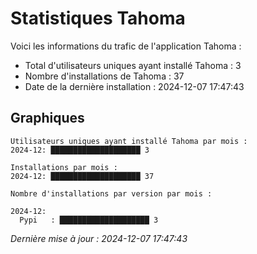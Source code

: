 # Statistiques Tahoma

Voici les informations du trafic de l'application Tahoma :
- Total d'utilisateurs uniques ayant installé Tahoma : 3
- Nombre d'installations de Tahoma : 37
- Date de la dernière installation : 2024-12-07 17:47:43

## Graphiques
```
Utilisateurs uniques ayant installé Tahoma par mois :
2024-12: ████████████████████ 3
```

```
Installations par mois :
2024-12: ████████████████████ 37
```

```
Nombre d'installations par version par mois :

2024-12:
  Pypi   : ████████████████████ 3
```


*Dernière mise à jour : 2024-12-07 17:47:43*
